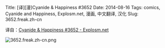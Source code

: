 Title: [译][漫]Cyanide & Happiness #3652
Date: 2014-08-16
Tags: comics, Cyanide and Happiness, Explosm.net, 漫画, 中文翻译, 汉化
Slug: 3652.freak.zh-cn

译自：[Cyanide & Happiness #3652 - Explosm.net](http://explosm.net/comics/3652/)


![3652.freak.zh-cn.png](/static/images/comics/3652.freak.zh-cn.png)





